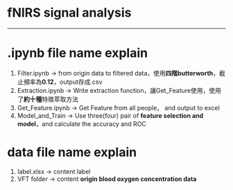 # fNIRS signal analysis

------
# .ipynb file name explain

1. Filter.ipynb  -> from origin data to filtered data，使用**四階butterworth**，截止頻率為**0.12**，output存成.csv
2. Extraction.ipynb -> Write extraction function，讓Get_Feature使用，使用了**約十種**特徵萃取方法
3. Get_Feature.ipynb -> Get Feature from all people， and output to excel
4. Model_and_Train -> Use three(four) pair of **feature selection and model**，and calculate the accuracy and ROC


# data file name explain

1. label.xlsx -> content label
2. VFT folder -> content **origin blood oxygen concentration data**
